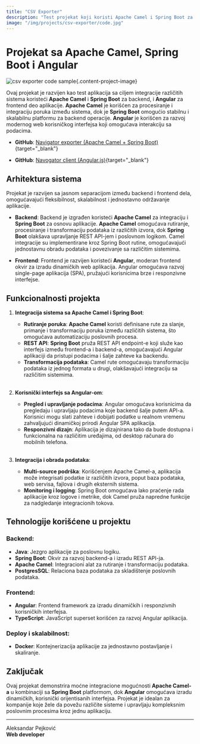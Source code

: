 ```yaml
---
title: "CSV Exporter"
description: "Test projekat koji koristi Apache Camel i Spring Boot za backend integraciju i Angular za frontend korisnički interfejs."
image: "/img/projects/csv-exporter/code.jpg"
---
```


# Projekat sa Apache Camel, Spring Boot i Angular

![csv exporter code sample](/img/projects/csv-exporter/code.jpg){.content-project-image}

Ovaj projekat je razvijen kao test aplikacija sa ciljem integracije različitih sistema koristeći **Apache Camel** i **Spring Boot** za backend, i **Angular** za frontend deo aplikacije. **Apache Camel** je korišćen za procesiranje i integraciju poruka između sistema, dok je **Spring Boot** omogućio stabilnu i skalabilnu platformu za backend operacije. **Angular** je korišćen za razvoj modernog web korisničkog interfejsa koji omogućava interakciju sa podacima.

- **GitHub**:  [Navigator exporter (Apache Camel + Spring Boot)](https://github.com/aleksandar-pejkovic/navigator-data-exporter){target="_blank"}

- **GitHub**: [Navogator client (Angular.js)](https://github.com/aleksandar-pejkovic/navigator-data-client){target="_blank"}

## Arhitektura sistema

Projekat je razvijen sa jasnom separacijom između backend i frontend dela, omogućavajući fleksibilnost, skalabilnost i jednostavno održavanje aplikacije.

- **Backend**: Backend je izgrađen koristeći **Apache Camel** za integraciju i **Spring Boot** za osnovu aplikacije. **Apache Camel** omogućava rutiranje, procesiranje i transformaciju podataka iz različitih izvora, dok **Spring Boot** olakšava upravljanje REST API-jem i poslovnom logikom. Camel integracije su implementirane kroz Spring Boot rutine, omogućavajući jednostavnu obradu podataka i povezivanje sa različitim sistemima.
  
- **Frontend**: Frontend je razvijen koristeći **Angular**, moderan frontend okvir za izradu dinamičkih web aplikacija. Angular omogućava razvoj single-page aplikacija (SPA), pružajući korisnicima brze i responzivne interfejse.

## Funkcionalnosti projekta

1. **Integracija sistema sa Apache Camel i Spring Boot**:
   - **Rutiranje poruka**: **Apache Camel** koristi definisane rute za slanje, primanje i transformaciju poruka između različitih sistema, što omogućava automatizaciju poslovnih procesa.
   - **REST API**: **Spring Boot** pruža REST API endpoint-e koji služe kao interfejs između frontend-a i backend-a, omogućavajući Angular aplikaciji da pristupi podacima i šalje zahteve ka backendu.
   - **Transformacija podataka**: Camel rute omogućavaju transformaciju podataka iz jednog formata u drugi, olakšavajući integraciju sa različitim sistemima.
<br><br/>

2. **Korisnički interfejs sa Angular-om**:
   - **Pregled i upravljanje podacima**: Angular omogućava korisnicima da pregledaju i upravljaju podacima koje backend šalje putem API-a. Korisnici mogu slati zahteve i dobijati podatke u realnom vremenu zahvaljujući dinamičkoj prirodi Angular SPA aplikacija.
   - **Responzivni dizajn**: Aplikacija je dizajnirana tako da bude dostupna i funkcionalna na različitim uređajima, od desktop računara do mobilnih telefona.
<br><br/>

3. **Integracija i obrada podataka**:
   - **Multi-source podrška**: Korišćenjem Apache Camel-a, aplikacija može integrisati podatke iz različitih izvora, poput baza podataka, web servisa, fajlova i drugih eksternih sistema.
   - **Monitoring i logging**: Spring Boot omogućava lako praćenje rada aplikacije kroz logove i metrike, dok Camel pruža napredne funkcije za nadgledanje integracionih tokova.

## Tehnologije korišćene u projektu

### Backend:
- **Java**: Jezgro aplikacije za poslovnu logiku.
- **Spring Boot**: Okvir za razvoj backend-a i izradu REST API-ja.
- **Apache Camel**: Integracioni alat za rutiranje i transformaciju podataka.
- **PostgresSQL**: Relaciona baza podataka za skladištenje poslovnih podataka.

### Frontend:
- **Angular**: Frontend framework za izradu dinamičkih i responzivnih korisničkih interfejsa.
- **TypeScript**: JavaScript superset korišćen za razvoj Angular aplikacija.

### Deploy i skalabilnost:
- **Docker**: Kontejnerizacija aplikacije za jednostavno postavljanje i skaliranje.

## Zaključak

Ovaj projekat demonstrira moćne integracione mogućnosti **Apache Camel-a** u kombinaciji sa **Spring Boot** platformom, dok **Angular** omogućava izradu dinamičkih, korisnički orijentisanih interfejsa. Projekat je idealan za kompanije koje žele da povežu različite sisteme i upravljaju kompleksnim poslovnim procesima kroz jednu aplikaciju.

---

Aleksandar Pejković  
**Web developer**
